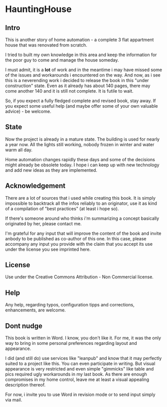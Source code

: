 # HauntingHouse

## Intro

This is another story of home automation - a complete 3 flat appartment house that was renovated from scratch.

I tried to built my own knowledge in this area and keep the information for the poor guy to come and manage the house someday.

I must admit, it is a **lot** of work and in the meantime i may have missed some of the issues and workarounds i encountered on the way. And now, as i see this is a neverending work i decided to release the book in this "under construction" state. Even as it already has about 140 pages, there may come another 140 and it is still not complete. It is futile to wait.

So, if you expect a fully fledged complete and revised book, stay away. If you expect some useful help (and maybe offer some of your own valuable advice) - be welcome.

## State

Now the project is already in a mature state. The building is used for nearly a year now. All the lights still working, nobody frozen in winter and water warm all day.

Home automation changes rapidly these days and some of the decisions might already be obsolete today. I hope i can keep up with new technology and add new ideas as they are implemented.

## Acknowledgement

There are a lot of sources that i used while creating this book. It is simply impossible to backtrack all the infos reliably to an originator, use it as kind of a compilation of "best practices" (at least i hope so).

If there's someone around who thinks i'm summarizing a concept basically originated by her, please contact me. 

I'm grateful for any input that will improve the content of the book and invite anbody to be published as co-author of this one. In this case, please accompany any input you provide with the claim that you accept its use under the license you see imprinted here.

## License

Use under the Creative Commons Attribution - Non Commercial license.

## Help

Any help, regarding typos, configuration tipps and corrections, enhancements, are welcome.

## Dont nudge

This book is written in Word. I know, you don't like it. For me, it was the only way to bring in some personal preferences regarding layout and appearance. 

I did (and still do) use services like "leanpub" and know that it may perfectly suited to a project like this. You can even participate in writing. But visual appearance is very restricted and even simple "gimmicks" like table and pics required ugly workarounds in my last book. As there are enough compromises in my home control, leave me at least a visual appealing description thereof.

For now, i invite you to use Word in revision mode or to send input simply via mail.